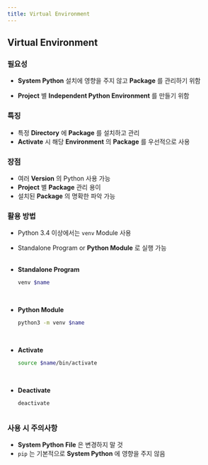 ```yaml
---
title: Virtual Environment
---
```


## Virtual Environment

### 필요성

- **System Python** 설치에 영향을 주지 않고 **Package** 를 관리하기 위함

- **Project** 별 **Independent Python Environment** 를 만들기 위함

### 특징

- 특정 **Directory** 에 **Package** 를 설치하고 관리
- **Activate** 시 해당 **Environment** 의 **Package** 를 우선적으로 사용

### 장점

- 여러 **Version** 의 Python 사용 가능
- **Project** 별 **Package** 관리 용이
- 설치된 **Package** 의 명확한 파악 가능

### 활용 방법

- Python 3.4 이상에서는 `venv` Module 사용
- Standalone Program or **Python Module** 로 실행 가능 <br><br>
- **Standalone Program**

  ```zsh
  venv $name
  ```

  <br>

- **Python Module**

  ```zsh
  python3 -m venv $name
  ```

  <br>

- **Activate**

  ```zsh
  source $name/bin/activate
  ```

  <br>

- **Deactivate**

  ```zsh
  deactivate
  ```

<p style='margin-top: 2.5em; margin-bottom: 2.5em'></p>

### 사용 시 주의사항

- **System Python File** 은 변경하지 말 것
- `pip` 는 기본적으로 **System Python** 에 영향을 주지 않음
